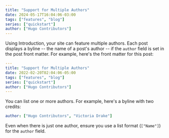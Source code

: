 ```yaml
---
title: "Support for Multiple Authors"
date: 2024-05-17T16:04:06-03:00
tags: ["features", "blog"]
series: ["quickstart"]
author: ["Hugo Contributors"]
---
```


Using Introduction, your site can feature multiple authors. Each post displays a byline -- the name of a post's author -- if the `author` field is set in the post front matter. For example, here's the front matter for this post:

```yaml
---
title: "Support for Multiple Authors"
date: 2022-02-20T02:04:06-05:00
tags: ["features", "blog"]
series: ["quickstart"]
author: ["Hugo Contributors"]
---
```

You can list one or more authors. For example, here's a byline with two credits:

```yaml
author: ["Hugo Contributors", "Victoria Drake"]
```

Even when there is just one author, ensure you use a list format (`["Name"]`) for the `author` field.
